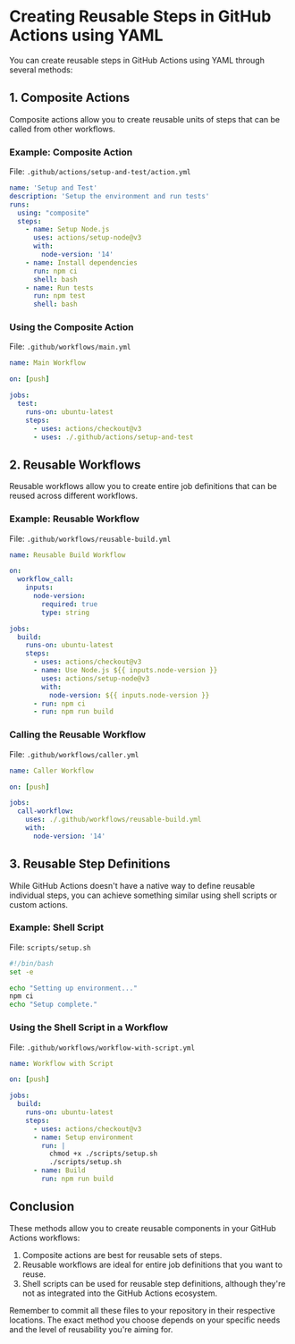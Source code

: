 # Creating Reusable Steps in GitHub Actions using YAML

You can create reusable steps in GitHub Actions using YAML through several methods:

## 1. Composite Actions

Composite actions allow you to create reusable units of steps that can be called from other workflows.

### Example: Composite Action

File: `.github/actions/setup-and-test/action.yml`

```yaml
name: 'Setup and Test'
description: 'Setup the environment and run tests'
runs:
  using: "composite"
  steps:
    - name: Setup Node.js
      uses: actions/setup-node@v3
      with:
        node-version: '14'
    - name: Install dependencies
      run: npm ci
      shell: bash
    - name: Run tests
      run: npm test
      shell: bash
```

### Using the Composite Action

File: `.github/workflows/main.yml`

```yaml
name: Main Workflow

on: [push]

jobs:
  test:
    runs-on: ubuntu-latest
    steps:
      - uses: actions/checkout@v3
      - uses: ./.github/actions/setup-and-test
```

## 2. Reusable Workflows

Reusable workflows allow you to create entire job definitions that can be reused across different workflows.

### Example: Reusable Workflow

File: `.github/workflows/reusable-build.yml`

```yaml
name: Reusable Build Workflow

on:
  workflow_call:
    inputs:
      node-version:
        required: true
        type: string

jobs:
  build:
    runs-on: ubuntu-latest
    steps:
      - uses: actions/checkout@v3
      - name: Use Node.js ${{ inputs.node-version }}
        uses: actions/setup-node@v3
        with:
          node-version: ${{ inputs.node-version }}
      - run: npm ci
      - run: npm run build
```

### Calling the Reusable Workflow

File: `.github/workflows/caller.yml`

```yaml
name: Caller Workflow

on: [push]

jobs:
  call-workflow:
    uses: ./.github/workflows/reusable-build.yml
    with:
      node-version: '14'
```

## 3. Reusable Step Definitions

While GitHub Actions doesn't have a native way to define reusable individual steps, you can achieve something similar using shell scripts or custom actions.

### Example: Shell Script

File: `scripts/setup.sh`

```bash
#!/bin/bash
set -e

echo "Setting up environment..."
npm ci
echo "Setup complete."
```

### Using the Shell Script in a Workflow

File: `.github/workflows/workflow-with-script.yml`

```yaml
name: Workflow with Script

on: [push]

jobs:
  build:
    runs-on: ubuntu-latest
    steps:
      - uses: actions/checkout@v3
      - name: Setup environment
        run: |
          chmod +x ./scripts/setup.sh
          ./scripts/setup.sh
      - name: Build
        run: npm run build
```

## Conclusion

These methods allow you to create reusable components in your GitHub Actions workflows:

1. Composite actions are best for reusable sets of steps.
2. Reusable workflows are ideal for entire job definitions that you want to reuse.
3. Shell scripts can be used for reusable step definitions, although they're not as integrated into the GitHub Actions ecosystem.

Remember to commit all these files to your repository in their respective locations. The exact method you choose depends on your specific needs and the level of reusability you're aiming for.
